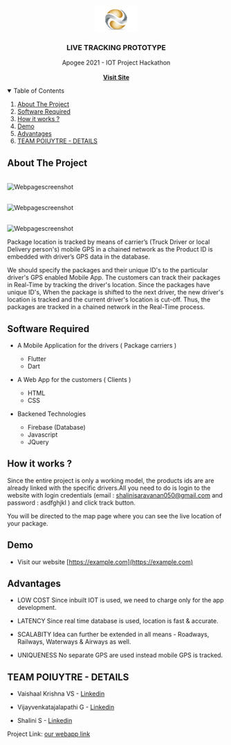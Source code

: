 <!-- PROJECT LOGO -->
<br />
<p align="center">
  <a>
    <img src="assets/images/logo.png" alt="Logo" width="100" height="60">
  </a>

  <h3 align="center">LIVE TRACKING PROTOTYPE</h3>

  <p align="center">
    Apogee 2021 - IOT Project Hackathon
    <br /><br />
    <a href="#"><strong>Visit Site</strong></a>
    <br />
    </p>
</p>



<!-- TABLE OF CONTENTS -->
<details open="open">
  <summary>Table of Contents</summary>
  <ol>
    <li>
      <a href="#about-the-project">About The Project</a>
    </li>
    <li><a href="#software required">Software Required</a></li>
    <li><a href="#How it works ?">How it works ?</a></li>
    <li><a href="#Demo">Demo</a></li>
    <li><a href="#Advantages">Advantages</a></li>
    <li><a href="#TEAM POIUYTRE - DETAILS">TEAM POIUYTRE - DETAILS</a></li>
  </ol>
</details>



<!-- ABOUT THE PROJECT -->
## About The Project
<a><br />
<img src="https://github.com/shalini-saravanan/livetracking/blob/main/assets/images/Screenshot1.png" alt="Webpagescreenshot">
</a>

<a><br />
<img src="https://github.com/shalini-saravanan/livetracking/blob/main/assets/images/Screenshot2.png" alt="Webpagescreenshot">
</a>

<a><br />
<img src="https://github.com/shalini-saravanan/livetracking/blob/main/assets/images/Screenshot3.png" alt="Webpagescreenshot">
</a>
 
 
   Package location is tracked by means of carrier’s (Truck Driver or local Delivery person's) mobile GPS in a chained network as the Product ID  is embedded with driver’s GPS data in the database.

We should specify the packages and their unique ID's to the particular driver's GPS enabled Mobile App. The customers can track their packages in Real-Time by tracking the driver's location. Since the packages have unique ID's, When the package is shifted to the next driver, the new driver's location is tracked and the current driver's location is cut-off. Thus, the packages are tracked in a chained network in the Real-Time process.


## Software Required

*  A Mobile Application for the drivers ( Package carriers )
      * Flutter
      * Dart

*  A Web App for the customers ( Clients )
      * HTML
      * CSS
      
*  Backened Technologies
      * Firebase (Database)
      * Javascript
      * JQuery

<!-- GETTING STARTED -->
## How it works ?

Since the entire project is only a working model, the products ids are are already linked with the specific drivers.All you need to do is login to the website with login credentials (email : shalinisaravanan050@gmail.com and password : asdfghjkl ) and click track button.

You will be directed to the map page where you can see the live location of your package.

## Demo

* Visit our website [https://example.com](https://example.com)
    
## Advantages

* LOW COST
    Since inbuilt IOT is used, we need to charge only for the app development.
    
* LATENCY
    Since real time database is used, location is fast & accurate.

* SCALABITY
    Idea can further be extended in all means - Roadways, Railways, Waterways & Airways as well.

* UNIQUENESS
    No separate GPS are used instead mobile GPS is tracked.
    

<!-- TEAM -->
## TEAM POIUYTRE - DETAILS

 * Vaishaal Krishna VS - [Linkedin](https://www.linkedin.com/in/vaishaal-krishna-vs-21222b117/)
 
 * Vijayvenkatajalapathi G - [Linkedin](https://www.linkedin.com/in/vijayvenkatajalapathi/)
 
 * Shalini S - [Linkedin](https://www.linkedin.com/in/shalini-saravanan/)
 
 
Project Link: [our webapp link](https://www.google.com)



<!-- MARKDOWN LINKS & IMAGES -->

[product-screenshot1]: assets/images/screenshot1.png
[product-screenshot2]: assets/images/screenshot2.png
[product-screenshot3]: assets/images/screenshot3.png


